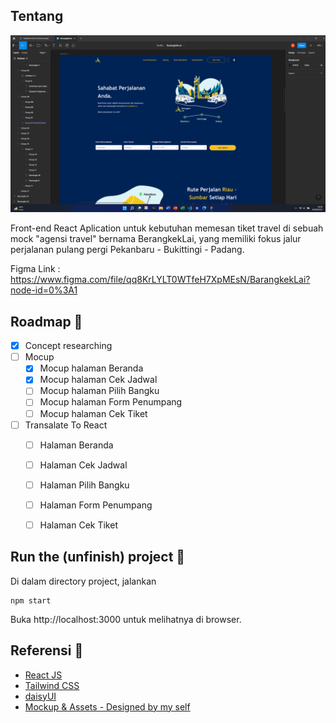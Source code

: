 ## Tentang

![Screenshot of the running project](https://raw.githubusercontent.com/hilmiha/barangkekLai/master/src/assets/dev/sc_dev.png)

Front-end React Aplication untuk kebutuhan memesan tiket travel di sebuah mock "agensi travel" bernama BerangkekLai, yang memiliki fokus jalur perjalanan pulang pergi Pekanbaru - Bukittingi - Padang.

Figma Link : https://www.figma.com/file/qq8KrLYLT0WTfeH7XpMEsN/BarangkekLai?node-id=0%3A1

## Roadmap 🚧
- [x] Concept researching
- [ ] Mocup
  - [x] Mocup halaman Beranda 
  - [x] Mocup halaman Cek Jadwal
  - [ ] Mocup halaman Pilih Bangku
  - [ ] Mocup halaman Form Penumpang
  - [ ] Mocup halaman Cek Tiket
- [ ] Transalate To React
  - [ ] Halaman Beranda 
  - [ ] Halaman Cek Jadwal
  - [ ] Halaman Pilih Bangku
  - [ ] Halaman Form Penumpang
  - [ ] Halaman Cek Tiket



## Run the (unfinish) project 🚀

Di dalam directory project, jalankan

    npm start

Buka http://localhost:3000 untuk melihatnya di browser.

## Referensi 📑

- [React JS](https://reactjs.org/)
- [Tailwind CSS](https://tailwindcss.com/)
- [daisyUI](https://daisyui.com/)
- [Mockup & Assets - Designed by my self](https://www.figma.com/file/qq8KrLYLT0WTfeH7XpMEsN/BarangkekLai?node-id=0%3A1)
